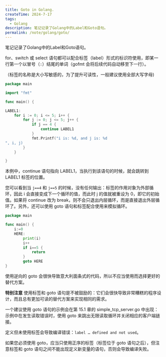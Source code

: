 ```yaml
---
title: Goto in Golang.
createTime: 2024-7-17
tags:
  - Golang
description: 笔记记录了Golang中的Label和Goto语句。
permalink: /note/golang/goto/
---
```

 笔记记录了Golang中的Label和Goto语句。
<!-- more -->

for、switch 或 select 语句都可以配合标签（label）形式的标识符使用，即某一行第一个以冒号（`:`）结尾的单词（gofmt 会将后续代码自动移至下一行）。

（标签的名称是大小写敏感的，为了提升可读性，一般建议使用全部大写字母)

```go
package main

import "fmt"

func main() {

LABEL1:
	for i := 0; i <= 5; i++ {
		for j := 0; j <= 5; j++ {
			if j == 4 {
				continue LABEL1
			}
			fmt.Printf("i is: %d, and j is: %d
", i, j)
		}
	}

}
```

本例中，continue 语句指向 LABEL1，当执行到该语句的时候，就会跳转到 LABEL1 标签的位置。

您可以看到当 `j==4` 和 `j==5` 的时候，没有任何输出：标签的作用对象为外部循环，因此 i 会直接变成下一个循环的值，而此时 j 的值就被重设为 0，即它的初始值。如果将 continue 改为 break，则不会只退出内层循环，而是直接退出外层循环了。另外，还可以使用 goto 语句和标签配合使用来模拟循环。

```go
package main

func main() {
	i:=0
	HERE:
		print(i)
		i++
		if i==5 {
			return
		}
		goto HERE
}
```

使用逆向的 goto 会很快导致意大利面条式的代码，所以不应当使用而选择更好的替代方案。

**特别注意** 使用标签和 goto 语句是不被鼓励的：它们会很快导致非常糟糕的程序设计，而且总有更加可读的替代方案来实现相同的需求。

一个建议使用 goto 语句的示例会在第 15.1 章的 simple_tcp_server.go 中出现：示例中在发生读取错误时，使用 goto 来跳出无限读取循环并关闭相应的客户端链接。

定义但未使用标签会导致编译错误：`label … defined and not used`。

如果您必须使用 goto，应当只使用正序的标签（标签位于 goto 语句之后），但注意标签和 goto 语句之间不能出现定义新变量的语句，否则会导致编译失败。
